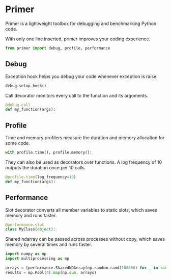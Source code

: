 Primer
======

Primer is a lightweight toolbox for debugging and benchmarking Python code.

With only one line inserted, primer improves your coding experience.

```python
from primer import debug, profile, performance
```

Debug
-----

Exception hook helps you debug your code whenever exception is raise.

```python
debug.setup_hook()
```

Call decorator monitors every call to the function and its arguments.

```python
@debug.call
def my_function(args):
```

Profile
-------

Time and memory profilers measure the duration and memory allocation for some code.

```python
with profile.time(), profile.memory():
```

They can also be used as decorators over functions. A log frequency of 10 outputs the duration once per 10 calls.

```python
@profile.time(log_frequency=10)
def my_function(args):
```

Performance
-----------

Slot decorator converts all member variables to static slots, which saves memory and runs faster.

```python
@performance.slot
class MyClass(object):
```

Shared ndarray can be passed across processes without copy, which saves memory by several times and runs faster.

```python
import numpy as np
import multiprocessing as mp

arrays = [performance.SharedNDArray(np.random.rand(100000) for _ in range(4)]
results = mp.Pool(4).map(np.sum, arrays)
```